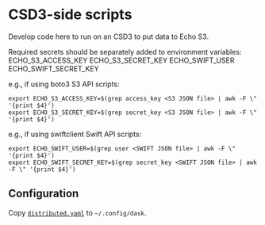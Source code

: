 # CSD3-side scripts

Develop code here to run on an CSD3 to put data to Echo S3.

Required secrets should be separately added to environment variables:
ECHO_S3_ACCESS_KEY
ECHO_S3_SECRET_KEY
ECHO_SWIFT_USER
ECHO_SWIFT_SECRET_KEY

e.g., if using boto3 S3 API scripts:

```shell
export ECHO_S3_ACCESS_KEY=$(grep access_key <S3 JSON file> | awk -F \" '{print $4}')
export ECHO_S3_SECRET_KEY=$(grep secret_key <S3 JSON file> | awk -F \" '{print $4}')
```

e.g., if using swiftclient Swift API scripts:

```shell
export ECHO_SWIFT_USER=$(grep user <SWIFT JSON file> | awk -F \" '{print $4}')
export ECHO_SWIFT_SECRET_KEY=$(grep secret_key <SWIFT JSON file> | awk -F \" '{print $4}')
```

## Configuration

Copy [`distributed.yaml`](distributed.yaml) to `~/.config/dask`.
